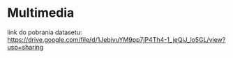 # Multimedia

link do pobrania datasetu: https://drive.google.com/file/d/1JebivuYM9pp7jP4Th4-1_jeQiJ_lo5GL/view?usp=sharing
